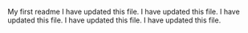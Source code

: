 My first readme
I have updated this file.
I have updated this file.
I have updated this file.
I have updated this file.
I have updated this file.
